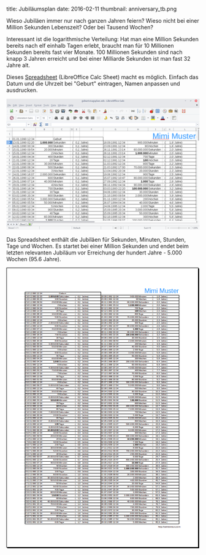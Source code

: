 title: Jubiläumsplan
date: 2016-02-11
thumbnail: anniversary_tb.png

Wieso Jubiläen immer nur nach ganzen Jahren feiern? Wieso nicht bei einer Million Sekunden Lebenszeit? Oder bei Tausend Wochen?

Interessant ist die logarithmische Verteilung: Hat man eine Million Sekunden bereits nach elf einhalb Tagen erlebt,
braucht man für 10 Millionen Sekunden bereits fast vier Monate. 100 Millionen Sekunden sind nach knapp 3 Jahren erreicht
und bei einer Milliarde Sekunden ist man fast 32 Jahre alt.

Dieses [Spreadsheet](anniversary.ods) (LibreOffice Calc Sheet) macht es möglich. Einfach das Datum und die
Uhrzeit bei "Geburt" eintragen, Namen anpassen und ausdrucken.

![Screenshot](anniversary.png)

Das Spreadsheet enthält die Jubiläen für Sekunden, Minuten, Stunden, Tage und Wochen. Es startet bei einer Million Sekunden
und endet beim letzten relevanten Jubiläum vor Erreichung der hundert Jahre - 5.000 Wochen (95.6 Jahre).

![Screenshot](anniversary_a4.png)
